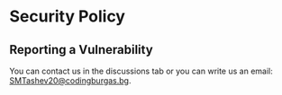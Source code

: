 # Security Policy

## Reporting a Vulnerability

You can contact us in the discussions tab or you can write us an email: SMTashev20@codingburgas.bg.
